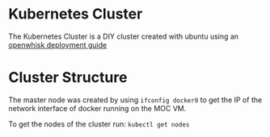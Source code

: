 # Kubernetes Cluster
The Kubernetes Cluster is a DIY cluster created with ubuntu using an [openwhisk deployment guide](https://github.com/apache/openwhisk-deploy-kube/blob/master/docs/k8s-diy-ubuntu.md)

# Cluster Structure
The master node was created by using `ifconfig docker0` to get the IP of the network interface of docker running on the MOC VM.

To get the nodes of the cluster run: `kubectl get nodes`


